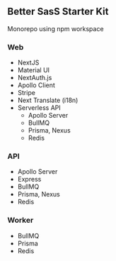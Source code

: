 ## Better SasS Starter Kit

Monorepo using npm workspace

### Web
- NextJS
- Material UI
- NextAuth.js
- Apollo Client
- Stripe
- Next Translate (i18n)
- Serverless API
  - Apollo Server
  - BullMQ
  - Prisma, Nexus
  - Redis

### API
- Apollo Server
- Express
- BullMQ
- Prisma, Nexus
- Redis

### Worker
- BullMQ
- Prisma
- Redis
